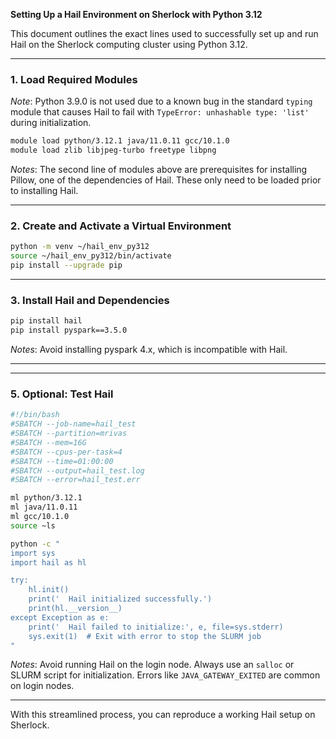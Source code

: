 **Setting Up a Hail Environment on Sherlock with Python 3.12**

This document outlines the exact lines used to successfully set up and run Hail on the Sherlock computing cluster using Python 3.12.

---

### 1. Load Required Modules

*Note*: Python 3.9.0 is not used due to a known bug in the standard `typing` module that causes Hail to fail with `TypeError: unhashable type: 'list'` during initialization.

```bash
module load python/3.12.1 java/11.0.11 gcc/10.1.0
module load zlib libjpeg-turbo freetype libpng
```

*Notes*: The second line of modules above are prerequisites for installing Pillow, one of the dependencies of Hail. These only need to be loaded prior to installing Hail.

---

### 2. Create and Activate a Virtual Environment

```bash
python -m venv ~/hail_env_py312
source ~/hail_env_py312/bin/activate
pip install --upgrade pip
```

---

### 3. Install Hail and Dependencies

```bash
pip install hail
pip install pyspark==3.5.0
```

*Notes*: Avoid installing pyspark 4.x, which is incompatible with Hail.

---

---

### 5. Optional: Test Hail

```bash
#!/bin/bash
#SBATCH --job-name=hail_test
#SBATCH --partition=mrivas
#SBATCH --mem=16G
#SBATCH --cpus-per-task=4
#SBATCH --time=01:00:00
#SBATCH --output=hail_test.log
#SBATCH --error=hail_test.err

ml python/3.12.1
ml java/11.0.11
ml gcc/10.1.0
source ~ls

python -c "
import sys
import hail as hl

try:
    hl.init()
    print('  Hail initialized successfully.')
    print(hl.__version__)
except Exception as e:
    print('  Hail failed to initialize:', e, file=sys.stderr)
    sys.exit(1)  # Exit with error to stop the SLURM job
"
```

*Notes*: Avoid running Hail on the login node. Always use an `salloc` or SLURM script for initialization. Errors like `JAVA_GATEWAY_EXITED` are common on login nodes.

---

With this streamlined process, you can reproduce a working Hail setup on Sherlock.
